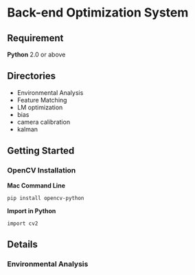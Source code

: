 # Back-end Optimization System

## Requirement

__Python__ 2.0 or above

## Directories

* Environmental Analysis
* Feature Matching
* LM optimization
* bias
* camera calibration
* kalman

## Getting Started

### OpenCV Installation

__Mac Command Line__

```
pip install opencv-python
```

__Import in Python__

```
import cv2
```

## Details

### Environmental Analysis

